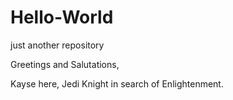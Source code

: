 # Hello-World
just another repository


Greetings and Salutations,



Kayse here, Jedi Knight in search of Enlightenment.
